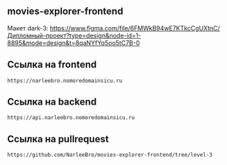 <h2> movies-explorer-frontend </h2>

Макет dark-3: https://www.figma.com/file/6FMWkB94wE7KTkcCgUXtnC/Дипломный-проект?type=design&node-id=1-8895&mode=design&t=8qaNYfYq5oo5tC7B-0

## Ссылка на frontend

```
https://narleebro.nomoredomainsicu.ru

```
## Ссылка на backend

```
https://api.narleebro.nomoredomainsicu.ru

```
## Ссылка на pullrequest

```
https://github.com/NarleeBro/movies-explorer-frontend/tree/level-3

```
